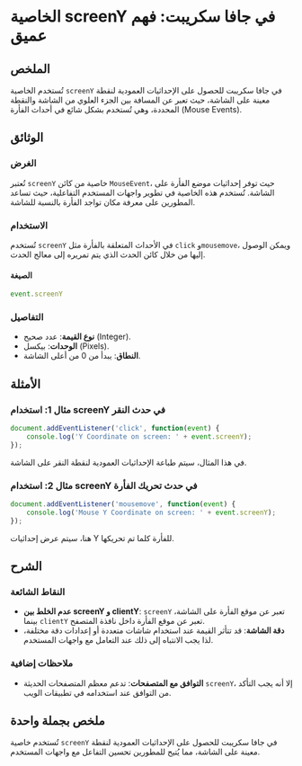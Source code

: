 <!--
Meta Description: # الخاصية screenY في جافا سكريبت: فهم عميق ## الملخص تُستخدم الخاصية `screenY` في جافا سكريبت للحصول على الإحداثيات العمودية لنقطة معينة على الشاشة، ح...
Meta Keywords: screeny, على, الشاشة, الفأرة, ستخدم
-->

# الخاصية screenY في جافا سكريبت: فهم عميق

## الملخص
تُستخدم الخاصية `screenY` في جافا سكريبت للحصول على الإحداثيات العمودية لنقطة معينة على الشاشة، حيث تعبر عن المسافة بين الجزء العلوي من الشاشة والنقطة المحددة، وهي تُستخدم بشكل شائع في أحداث الفأرة (Mouse Events).

## الوثائق
### الغرض
تُعتبر `screenY` خاصية من كائن `MouseEvent`، حيث توفر إحداثيات موضع الفأرة على الشاشة. تُستخدم هذه الخاصية في تطوير واجهات المستخدم التفاعلية، حيث تساعد المطورين على معرفة مكان تواجد الفأرة بالنسبة للشاشة.

### الاستخدام
تُستخدم `screenY` في الأحداث المتعلقة بالفأرة مثل `click` و`mousemove`، ويمكن الوصول إليها من خلال كائن الحدث الذي يتم تمريره إلى معالج الحدث.

#### الصيغة
```javascript
event.screenY
```
### التفاصيل
- **نوع القيمة**: عدد صحيح (Integer).
- **الوحدات**: بيكسل (Pixels).
- **النطاق**: يبدأ من 0 من أعلى الشاشة.

## الأمثلة
### مثال 1: استخدام screenY في حدث النقر
```javascript
document.addEventListener('click', function(event) {
    console.log('Y Coordinate on screen: ' + event.screenY);
});
```
في هذا المثال، سيتم طباعة الإحداثيات العمودية لنقطة النقر على الشاشة.

### مثال 2: استخدام screenY في حدث تحريك الفأرة
```javascript
document.addEventListener('mousemove', function(event) {
    console.log('Mouse Y Coordinate on screen: ' + event.screenY);
});
```
هنا، سيتم عرض إحداثيات Y للفأرة كلما تم تحريكها.

## الشرح
### النقاط الشائعة
- **عدم الخلط بين screenY و clientY**: `screenY` تعبر عن موقع الفأرة على الشاشة، بينما `clientY` تعبر عن موقع الفأرة داخل نافذة المتصفح.
- **دقة الشاشة**: قد تتأثر القيمة عند استخدام شاشات متعددة أو إعدادات دقة مختلفة، لذا يجب الانتباه إلى ذلك عند التعامل مع واجهات المستخدم.

### ملاحظات إضافية
- **التوافق مع المتصفحات**: تدعم معظم المتصفحات الحديثة `screenY`، إلا أنه يجب التأكد من التوافق عند استخدامه في تطبيقات الويب.

## ملخص بجملة واحدة
تُستخدم خاصية `screenY` في جافا سكريبت للحصول على الإحداثيات العمودية لنقطة معينة على الشاشة، مما يُتيح للمطورين تحسين التفاعل مع واجهات المستخدم.